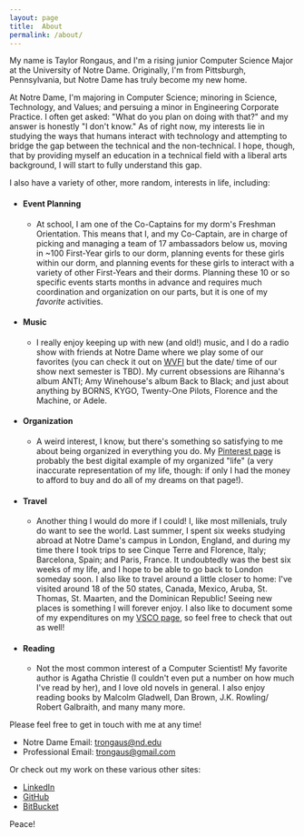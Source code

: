 ```yaml
---
layout: page
title:  About
permalink: /about/
---
```


My name is Taylor Rongaus, and I'm a rising junior Computer Science Major at the University of Notre Dame. Originally, I'm from Pittsburgh, Pennsylvania, but Notre Dame has truly become my new home.

At Notre Dame, I'm majoring in Computer Science; minoring in Science, Technology, and Values; and persuing a minor in Engineering Corporate Practice. I often get asked: "What do you plan on doing with that?" and my answer is honestly "I don't know." As of right now, my interests lie in studying the ways that humans interact with technology and attempting to bridge the gap between the technical and the non-technical. I hope, though, that by providing myself an education in a technical field with a liberal arts background, I will start to fully understand this gap.

I also have a variety of other, more random, interests in life, including:

* #### Event Planning ####
	* At school, I am one of the Co-Captains for my dorm's Freshman Orientation. This means that I, and my Co-Captain, are in charge of picking and managing a team of 17 ambassadors below us, moving in ~100 First-Year girls to our dorm, planning events for these girls within our dorm, and planning events for these girls to interact with a variety of other First-Years and their dorms. Planning these 10 or so specific events starts months in advance and requires much coordination and organization on our parts, but it is one of my *favorite* activities.


* #### Music ####
	* I really enjoy keeping up with new (and old!) music, and I do a radio show with friends at Notre Dame where we play some of our favorites (you can check it out on [WVFI][radioshow] but the date/ time of our show next semester is TBD). My current obsessions are Rihanna's album ANTI; Amy Winehouse's album Back to Black; and just about anything by BORNS, KYGO, Twenty-One Pilots, Florence and the Machine, or Adele. 


* #### Organization ####
	* A weird interest, I know, but there's something so satisfying to me about being organized in everything you do. My [Pinterest page][trongaus-pinterest] is probably the best digital example of my organized "life" (a very inaccurate representation of my life, though: if only I had the money to afford to buy and do all of my dreams on that page!). 


* #### Travel ####
	* Another thing I would do more if I could! I, like most millenials, truly do want to see the world. Last summer, I spent six weeks studying abroad at Notre Dame's campus in London, England, and during my time there I took trips to see Cinque Terre and Florence, Italy; Barcelona, Spain; and Paris, France. It undoubtedly was the best six weeks of my life, and I hope to be able to go back to London someday soon. I also like to travel around a little closer to home: I've visited around 18 of the 50 states, Canada, Mexico, Aruba, St. Thomas, St. Maarten, and the Dominican Republic! Seeing new places is something I will forever enjoy. I also like to document some of my expenditures on my [VSCO page][trongaus-vsco], so feel free to check that out as well!


* #### Reading ####
	* Not the most common interest of a Computer Scientist! My favorite author is Agatha Christie (I couldn't even put a number on how much I've read by her), and I love old novels in general. I also enjoy reading books by Malcolm Gladwell, Dan Brown, J.K. Rowling/ Robert Galbraith, and many many more. 

	

Please feel free to get in touch with me at any time! 

* Notre Dame Email: [trongaus@nd.edu][trongaus-email1]
* Professional Email: [trongaus@gmail.com][trongaus-email2]

Or check out my work on these various other sites:

* [LinkedIn][trongaus-linkedin]
* [GitHub][trongaus-github]
* [BitBucket][trongaus-bitbucket]

Peace!

[radioshow]: https://wvfi.nd.edu
[trongaus-pinterest]: https://pinterest.com/trongaus
[trongaus-vsco]: https://vsco.co/trongaus
[trongaus-email1]: mailto:trongaus@nd.edu
[trongaus-email2]: mailto:trongaus@gmail.com
[trongaus-linkedin]: https://www.linkedin.com/in/trongaus?trk=nav_responsive_tab_profile_pic
[trongaus-github]: http://github.com/trongaus
[trongaus-bitbucket]: http://bitbucket.com/trongaus





